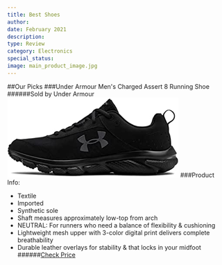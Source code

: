 ```yaml
---
title: Best Shoes
author: 
date: February 2021
description: 
type: Review
category: Electronics
special_status: 
image: main_product_image.jpg
---
```

##Our Picks
###Under Armour Men's Charged Assert 8 Running Shoe
######Sold by Under Armour
![Under Armour Men's Charged Assert 8 Running Shoe](./UnderArmo.jpeg)
###Product Info:
- Textile
- Imported
- Synthetic sole
- Shaft measures approximately low-top from arch
- NEUTRAL: For runners who need a balance of flexibility & cushioning
- Lightweight mesh upper with 3-color digital print delivers complete breathability
- Durable leather overlays for stability & that locks in your midfoot
######[Check Price](https://www.amazon.com/Under-Armour-Charged-Assert-Running/dp/B07G7X4DNS/ref=sr_1_1?dchild=1&keywords=shoes&qid=1613505752&sr=8-1)
